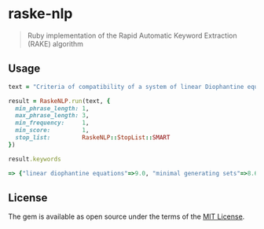 # raske-nlp

> Ruby implementation of the Rapid Automatic Keyword Extraction (RAKE) algorithm

## Usage

```ruby
text = "Criteria of compatibility of a system of linear Diophantine equations, strict inequations, and nonstrict inequations are considered. Upper bounds for components of a minimal set of solutions and algorithms of construction of minimal generating sets of solutions for all types of systems are given. These criteria and the corresponding algorithms for constructing a minimal supporting set of solutions can be used in solving all the considered types of systems and systems of mixed types."

result = RaskeNLP.run(text, {
  min_phrase_length: 1,
  max_phrase_length: 3,
  min_frequency:     1,
  min_score:         1,
  stop_list:         RaskeNLP::StopList::SMART
})

result.keywords
```

```ruby
=> {"linear diophantine equations"=>9.0, "minimal generating sets"=>8.666666666666666, "minimal supporting set"=>8.166666666666666, "minimal set"=>5.166666666666666, "upper bounds"=>4.0, "nonstrict inequations"=>4.0, "strict inequations"=>4.0, "mixed types"=>3.666666666666667, "considered types"=>3.166666666666667, "types"=>1.6666666666666667, "considered"=>1.5, "solving"=>1.0, "constructing"=>1.0, "systems"=>1.0, "construction"=>1.0, "algorithms"=>1.0, "solutions"=>1.0, "components"=>1.0, "system"=>1.0, "compatibility"=>1.0, "criteria"=>1.0}
```

## License

The gem is available as open source under the terms of the [MIT License](https://opensource.org/licenses/MIT).
